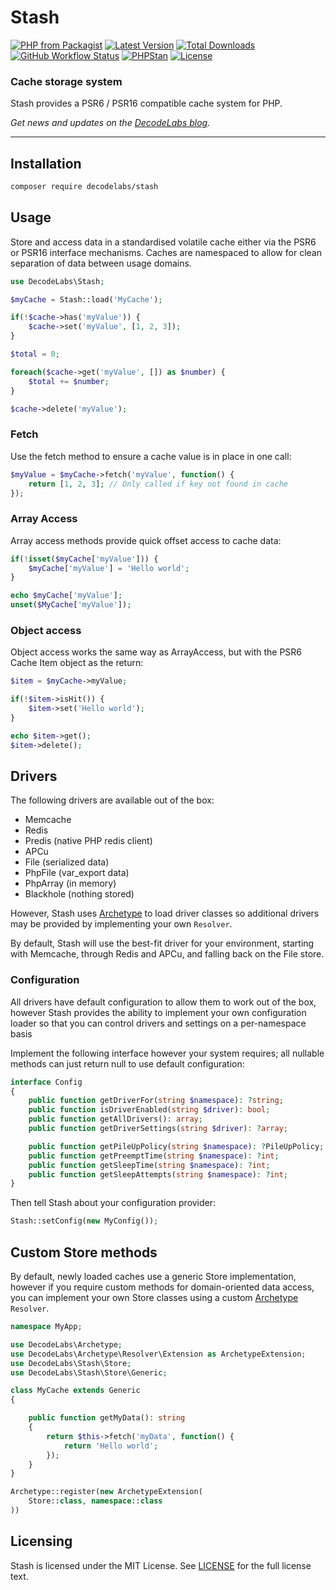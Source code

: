 # Stash

[![PHP from Packagist](https://img.shields.io/packagist/php-v/decodelabs/stash?style=flat)](https://packagist.org/packages/decodelabs/stash)
[![Latest Version](https://img.shields.io/packagist/v/decodelabs/stash.svg?style=flat)](https://packagist.org/packages/decodelabs/stash)
[![Total Downloads](https://img.shields.io/packagist/dt/decodelabs/stash.svg?style=flat)](https://packagist.org/packages/decodelabs/stash)
[![GitHub Workflow Status](https://img.shields.io/github/actions/workflow/status/decodelabs/stash/integrate.yml?branch=develop)](https://github.com/decodelabs/stash/actions/workflows/integrate.yml)
[![PHPStan](https://img.shields.io/badge/PHPStan-enabled-44CC11.svg?longCache=true&style=flat)](https://github.com/phpstan/phpstan)
[![License](https://img.shields.io/packagist/l/decodelabs/stash?style=flat)](https://packagist.org/packages/decodelabs/stash)

### Cache storage system

Stash provides a PSR6 / PSR16 compatible cache system for PHP.

_Get news and updates on the [DecodeLabs blog](https://blog.decodelabs.com)._

---

## Installation

```bash
composer require decodelabs/stash
```

## Usage

Store and access data in a standardised volatile cache either via the PSR6 or PSR16 interface mechanisms.
Caches are namespaced to allow for clean separation of data between usage domains.

```php
use DecodeLabs\Stash;

$myCache = Stash::load('MyCache');

if(!$cache->has('myValue')) {
    $cache->set('myValue', [1, 2, 3]);
}

$total = 0;

foreach($cache->get('myValue', []) as $number) {
    $total += $number;
}

$cache->delete('myValue');
```

### Fetch
Use the fetch method to ensure a cache value is in place in one call:

```php
$myValue = $myCache->fetch('myValue', function() {
    return [1, 2, 3]; // Only called if key not found in cache
});
```

### Array Access
Array access methods provide quick offset access to cache data:

```php
if(!isset($myCache['myValue'])) {
    $myCache['myValue'] = 'Hello world';
}

echo $myCache['myValue'];
unset($MyCache['myValue']);
```

### Object access
Object access works the same way as ArrayAccess, but with the PSR6 Cache Item object as the return:

```php
$item = $myCache->myValue;

if(!$item->isHit()) {
    $item->set('Hello world');
}

echo $item->get();
$item->delete();
```

## Drivers

The following drivers are available out of the box:

- Memcache
- Redis
- Predis (native PHP redis client)
- APCu
- File (serialized data)
- PhpFile (var_export data)
- PhpArray (in memory)
- Blackhole (nothing stored)

However, Stash uses [Archetype](https://github.com/decodelabs/archetype) to load driver classes so additional drivers may be provided by implementing your own `Resolver`.

By default, Stash will use the best-fit driver for your environment, starting with Memcache, through Redis and APCu, and falling back on the File store.


### Configuration

All drivers have default configuration to allow them to work out of the box, however Stash provides the ability to implement your own configuration loader so that you can control drivers and settings on a per-namespace basis

Implement the following interface however your system requires; all nullable methods can just return null to use default configuration:

```php
interface Config
{
    public function getDriverFor(string $namespace): ?string;
    public function isDriverEnabled(string $driver): bool;
    public function getAllDrivers(): array;
    public function getDriverSettings(string $driver): ?array;

    public function getPileUpPolicy(string $namespace): ?PileUpPolicy;
    public function getPreemptTime(string $namespace): ?int;
    public function getSleepTime(string $namespace): ?int;
    public function getSleepAttempts(string $namespace): ?int;
}
```

Then tell Stash about your configuration provider:

```php
Stash::setConfig(new MyConfig());
```

## Custom Store methods

By default, newly loaded caches use a generic Store implementation, however if you require custom methods for domain-oriented data access, you can implement your own Store classes using a custom [Archetype](https://github.com/decodelabs/archetype) `Resolver`.

```php
namespace MyApp;

use DecodeLabs\Archetype;
use DecodeLabs\Archetype\Resolver\Extension as ArchetypeExtension;
use DecodeLabs\Stash\Store;
use DecodeLabs\Stash\Store\Generic;

class MyCache extends Generic
{

    public function getMyData(): string
    {
        return $this->fetch('myData', function() {
            return 'Hello world';
        });
    }
}

Archetype::register(new ArchetypeExtension(
    Store::class, namespace::class
))
```


## Licensing
Stash is licensed under the MIT License. See [LICENSE](./LICENSE) for the full license text.
